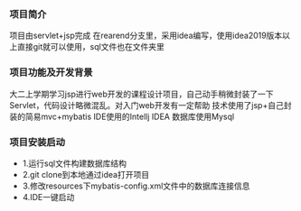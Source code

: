### 项目简介
项目由servlet+jsp完成 在rearend分支里，采用idea编写，使用idea2019版本以上直接git就可以使用，sql文件也在文件夹里

### 项目功能及开发背景
大二上学期学习jsp进行web开发的课程设计项目，自己动手稍微封装了一下Servlet，代码设计略微混乱。对入门web开发有一定帮助
技术使用了jsp+自己封装的简易mvc+mybatis IDE使用的Intellj IDEA 数据库使用Mysql

### 项目安装启动 
* 1.运行sql文件构建数据库结构
* 2.git clone到本地通过idea打开项目
* 3.修改resources下mybatis-config.xml文件中的数据库连接信息
* 4.IDE一键启动

